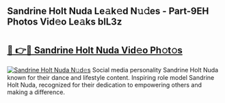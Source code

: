 ## Sandrine Holt Nuda Le𝚊k𝚎d N𝚞𝚍es - Part-9EH Photos Vid𝚎o Le𝚊ks blL3z

# <h2><a href="http://fbg25m.evod.top/?m=Sandrine+Holt+Nuda">🔗 👉🔴 Sandrine Holt Nuda Vid𝚎o Ph𝚘t𝚘s</a></h2>

[![Sandrine Holt Nuda N𝚞d𝚎s](https://i.imgur.com/8V9OHl7.gif)](http://fbg25m.evod.top/?m=Sandrine+Holt+Nuda)
Social media personality Sandrine Holt Nuda known for their dance and lifestyle content. Inspiring role model Sandrine Holt Nuda, recognized for their dedication to empowering others and making a difference. 
